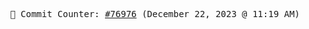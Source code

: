 <p align="center">
    <samp>
        📮 Commit Counter: <a href="https://github.com/Javascript-void0/Javascript-void0/commits/main">#76976</a> (December 22, 2023 @ 11:19 AM)
    </samp>
</p>